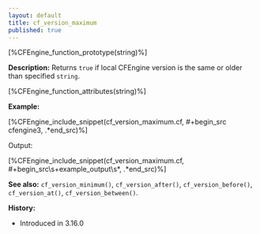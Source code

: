 ```yaml
---
layout: default
title: cf_version_maximum
published: true
---
```


[%CFEngine_function_prototype(string)%]

**Description:** Returns `true` if local CFEngine version is the same or older than specified `string`.

[%CFEngine_function_attributes(string)%]

**Example:**

[%CFEngine_include_snippet(cf_version_maximum.cf, #\+begin_src cfengine3, .*end_src)%]

Output:

[%CFEngine_include_snippet(cf_version_maximum.cf, #\+begin_src\s+example_output\s*, .*end_src)%]

**See also:** `cf_version_minimum()`, `cf_version_after()`, `cf_version_before()`, `cf_version_at()`, `cf_version_between()`.

**History:**

* Introduced in 3.16.0
